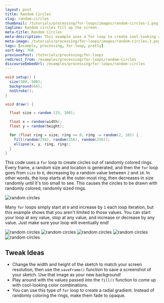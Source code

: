 ```yaml
---
layout: post
title: Random Circles
slug: random-circles
thumbnail: /tutorials/processing/for-loops/images/random-circles-1.png
tagline: Random circles fill up the screen.
meta-title: Random Circles
meta-description: This example uses a for loop to create cool-looking circles.
meta-image: /tutorials/processing/for-loops/images/random-circles-2.png
tags: [example, processing, for-loop, pretty]
sort-key: 760
previousPost: /tutorials/processing/for-loops
redirect_from: /examples/processing/for-loops/random-circles
discourseEmbedUrl: /examples/processing/for-loops/random-circles
---
```


```java
void setup() {
  size(500, 500);
  background(64);
  noStroke();
}

void draw() {

  float size = random (25, 100);

  float x = random(width);
  float y = random(height);

  for (float ring = size; ring >= 0; ring -= random(2, 10)) {
    fill(random(256), random(256), random(256));
    ellipse(x, y, ring, ring);
  }
}

```

This code uses a `for` loop to create circles out of randomly colored rings. Every frame, a random size and location is generated, and then the `for` loop goes from `size` to `0`, decreasing by a random value between `2` and `10`. In other words, the loop starts at the outer-most ring, then decreases in size randomly until it's too small to see. This causes the circles to be drawn with randomly colored, randomly sized rings.

![random circles](/tutorials/processing/for-loops/images/random-circles-3.png)

Many `for` loops simply start at `0` and increase by `1` each loop iteration, but this example shows that you aren't limited to those values. You can start your loop at any value, stop at any value, and increase or decrease by any value. Just make sure your loop will eventually end!

![random circles](/tutorials/processing/for-loops/images/random-circles-4.png) ![random circles](/tutorials/processing/for-loops/images/random-circles-5.png) ![random circles](/tutorials/processing/for-loops/images/random-circles-6.png) ![random circles](/tutorials/processing/for-loops/images/random-circles-7.png) ![random circles](/tutorials/processing/for-loops/images/random-circles-8.png)

## Tweak Ideas
- Change the width and height of the sketch to match your screen resolution, then use the `saveFrame()` function to save a screenshot of your sketch. Use that image as your new background!
- Play around with the values passed into the `fill()` function to come up with cool-looking color combinations.
- You can use this type of `for` loop to create a radial gradient. Instead of randomly coloring the rings, make them fade to opaque.
